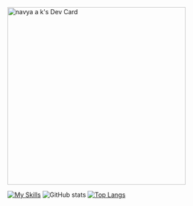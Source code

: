 
<a href="https://app.daily.dev/navyaak"><img src="https://api.daily.dev/devcards/f9f4462091284564b95680c7bed33367.png?r=eto" width="400" alt="navya a k's Dev Card"/></a>

[![My Skills](https://skillicons.dev/icons?i=js,ts,nodejs,express,nestjs,mongodb,html,css,react)](https://skillicons.dev)
![GitHub stats](https://github-readme-stats.vercel.app/api?username=Navya2ak&show_icons=true&theme=tokyonight)
[![Top Langs](https://github-readme-stats.vercel.app/api/top-langs/?username=Navya2ak&layout=donut-vertical)](https://github.com/Navya2ak/github-readme-stats)

